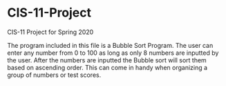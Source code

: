 # CIS-11-Project
CIS-11 Project for Spring 2020
 
 The program included in this file is a Bubble Sort Program. The user can enter any number from 0 to 100 as long as only 8 numbers are inputted by the user. After the numbers are inputted the Bubble sort will sort them based on ascending order. This can come in handy when organizing a group of numbers or test scores.
